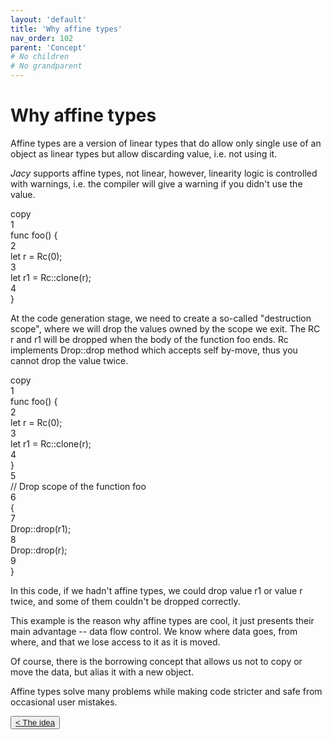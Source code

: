 ```yaml
---
layout: 'default'
title: 'Why affine types'
nav_order: 102
parent: 'Concept'
# No children
# No grandparent
---
```


# Why affine types

Affine types are a version of linear types that do allow only single use of an object as linear types but allow discarding value, i.e. not using it.

_Jacy_ supports affine types, not linear, however, linearity logic is controlled with warnings, i.e. the compiler will give a warning if you didn't use the value.

<div class="code-fence line-numbers highlight-jc hljs">
            <div class="copy">copy</div>
            <div class="line-num" data-line-num="1">1</div><div class="line"><span class="hljs-keyword">func</span> <span class="hljs-title function_">foo</span>() {</div><div class="line-num" data-line-num="2">2</div><div class="line">    <span class="hljs-keyword">let</span> <span class="hljs-variable">r</span> = <span class="hljs-title function_ invoke__">Rc</span>(<span class="hljs-number">0</span>);</div><div class="line-num" data-line-num="3">3</div><div class="line">    <span class="hljs-keyword">let</span> <span class="hljs-variable">r1</span> = Rc::<span class="hljs-title function_ invoke__">clone</span>(r);</div><div class="line-num" data-line-num="4">4</div><div class="line">}</div>
        </div>

At the code generation stage, we need to create a so-called "destruction scope", where we will drop the values owned by the scope we exit.
The RC <span class="inline-code highlight-jc hljs">r</span> and <span class="inline-code highlight-jc hljs">r1</span> will be dropped when the body of the function <span class="inline-code highlight-jc hljs">foo</span> ends. <span class="inline-code highlight-jc hljs">Rc</span> implements <span class="inline-code highlight-jc hljs">Drop::drop</span> method which accepts <span class="inline-code highlight-jc hljs"><span class="hljs-keyword">self</span></span> by-move, thus you cannot <span class="inline-code highlight-jc hljs">drop</span> the value twice.

<div class="code-fence line-numbers highlight-jc hljs">
            <div class="copy">copy</div>
            <div class="line-num" data-line-num="1">1</div><div class="line"><span class="hljs-keyword">func</span> <span class="hljs-title function_">foo</span>() {</div><div class="line-num" data-line-num="2">2</div><div class="line">    <span class="hljs-keyword">let</span> <span class="hljs-variable">r</span> = <span class="hljs-title function_ invoke__">Rc</span>(<span class="hljs-number">0</span>);</div><div class="line-num" data-line-num="3">3</div><div class="line">    <span class="hljs-keyword">let</span> <span class="hljs-variable">r1</span> = Rc::<span class="hljs-title function_ invoke__">clone</span>(r);</div><div class="line-num" data-line-num="4">4</div><div class="line">}</div><div class="line-num" data-line-num="5">5</div><div class="line"><span class="hljs-comment">// Drop scope of the function <span class="inline-code highlight-jc hljs">foo</span></span></div><div class="line-num" data-line-num="6">6</div><div class="line">{</div><div class="line-num" data-line-num="7">7</div><div class="line">    Drop::<span class="hljs-title function_ invoke__">drop</span>(r1);</div><div class="line-num" data-line-num="8">8</div><div class="line">    Drop::<span class="hljs-title function_ invoke__">drop</span>(r);</div><div class="line-num" data-line-num="9">9</div><div class="line">}</div>
        </div>

In this code, if we hadn't affine types, we could drop value <span class="inline-code highlight-jc hljs">r1</span> or value <span class="inline-code highlight-jc hljs">r</span> twice, and some of them couldn't be dropped correctly.

This example is the reason why affine types are cool, it just presents their main advantage -- data flow control. We know where data goes, from where, and that we lose access to it as it is moved.

Of course, there is the borrowing concept that allows us not to copy or move the data, but alias it with a new object.

Affine types solve many problems while making code stricter and safe from occasional user mistakes.
<div class="nav-btn-block">
    <button class="nav-btn left">
    <a class="link" href="/Jacy-Dev-Book/concept/the-idea.html">< The idea</a>
</button>

    
</div>
